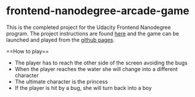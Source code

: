 frontend-nanodegree-arcade-game
===============================
This is the completed project for the Udacity Frontend Nanodegree program. The project instructions are found [here](https://docs.google.com/document/d/1v01aScPjSWCCWQLIpFqvg3-vXLH2e8_SZQKC8jNO0Dc/pub?embedded=true) and the game can be launched and played from the [github pages](https://scaredcat.github.io/frontend-nanodegree-arcade-game/).

==How to play==
* The player has to reach the other side of the screen avoiding the bugs
* When the player reaches the water she will change into a different character
* The ultimate character is the princess
* If the player is hit by a bug, she will turn back into a boy

